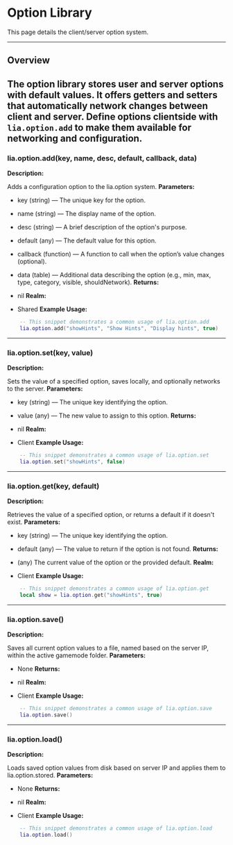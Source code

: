 # Option Library

This page details the client/server option system.

---

## Overview

The option library stores user and server options with default values. It offers getters and setters that automatically network changes between client and server. Define options clientside with `lia.option.add` to make them available for networking and configuration.
---

### lia.option.add(key, name, desc, default, callback, data)

    
**Description:**

Adds a configuration option to the lia.option system.
**Parameters:**

* key (string) — The unique key for the option.
* name (string) — The display name of the option.
* desc (string) — A brief description of the option's purpose.
* default (any) — The default value for this option.
* callback (function) — A function to call when the option’s value changes (optional).
* data (table) — Additional data describing the option (e.g., min, max, type, category, visible, shouldNetwork).
**Returns:**

* nil
**Realm:**

* Shared
**Example Usage:**

```lua
    -- This snippet demonstrates a common usage of lia.option.add
    lia.option.add("showHints", "Show Hints", "Display hints", true)
```

---


### lia.option.set(key, value)

    
**Description:**

Sets the value of a specified option, saves locally, and optionally networks to the server.
**Parameters:**

* key (string) — The unique key identifying the option.
* value (any) — The new value to assign to this option.
**Returns:**

* nil
**Realm:**

* Client
**Example Usage:**

```lua
    -- This snippet demonstrates a common usage of lia.option.set
    lia.option.set("showHints", false)
```

---


### lia.option.get(key, default)

    
**Description:**

Retrieves the value of a specified option, or returns a default if it doesn't exist.
**Parameters:**

* key (string) — The unique key identifying the option.
* default (any) — The value to return if the option is not found.
**Returns:**

* (any) The current value of the option or the provided default.
**Realm:**

* Client
**Example Usage:**

```lua
    -- This snippet demonstrates a common usage of lia.option.get
    local show = lia.option.get("showHints", true)
```

---


### lia.option.save()

    
**Description:**

Saves all current option values to a file, named based on the server IP, within the active gamemode folder.
**Parameters:**

* None
**Returns:**

* nil
**Realm:**

* Client
**Example Usage:**

```lua
    -- This snippet demonstrates a common usage of lia.option.save
    lia.option.save()
```

---


### lia.option.load()

    
**Description:**

Loads saved option values from disk based on server IP and applies them to lia.option.stored.
**Parameters:**

* None
**Returns:**

* nil
**Realm:**

* Client
**Example Usage:**

```lua
    -- This snippet demonstrates a common usage of lia.option.load
    lia.option.load()
```
